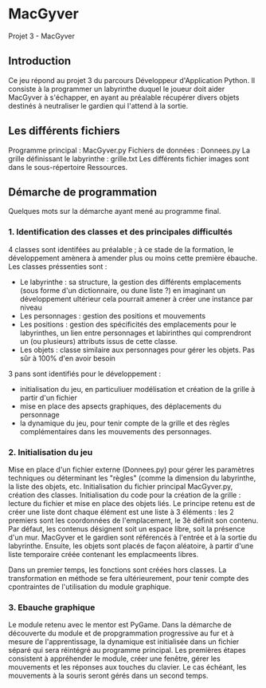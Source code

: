 # MacGyver
Projet 3 - MacGyver

## Introduction
Ce jeu répond au projet 3 du parcours Développeur d'Application Python.
Il consiste à la programmer un labyrinthe duquel le joueur doit aider MacGyver à s'échapper, en ayant au préalable récupérer divers objets destinés à neutraliser le gardien qui l'attend à la sortie.

## Les différents fichiers
Programme principal : MacGyver.py
Fichiers de données : Donnees.py
La grille définissant le labyrinthe : grille.txt
Les différents fichier images sont dans le sous-répertoire Ressources.

## Démarche de programmation
Quelques mots sur la démarche ayant mené au programme final.
### 1. Identification des classes et des principales difficultés
4 classes sont identifées au préalable ; à ce stade de la formation, le développement amènera à amender plus ou moins cette première ébauche.
Les classes préssenties sont :
- Le labyrinthe : sa structure, la gestion des différents emplacements (sous forme d'un dictionnaire, ou dune liste ?) en imaginant un développement ultérieur cela pourrait amener à créer une instance par niveau
- Les personnages : gestion des positions et mouvements
- Les positions : gestion des spécificités des emplacements pour le labyrinthes, un lien entre personnages et labirinthes qui comprendront un (ou plusieurs) attributs issus de cette classe.
- Les objets : classe similaire aux personnages pour gérer les objets. Pas sûr à 100% d'en avoir besoin

3 pans sont identifiés pour le développement :
- initialisation du jeu, en particuliuer modélisation et création de la grille à partir d'un fichier
- mise en place des apsects graphiques, des déplacements du personnage
- la dynamique du jeu, pour tenir compte de la grille et des règles complémentaires dans les mouvements des personnages.

### 2. Initialisation du jeu
Mise en place d'un fichier externe (Donnees.py) pour gérer les paramètres techniques ou déterminant les "règles" (comme la dimension du labyrinthe, la liste des objets, etc.
Initialisation du fichier principal MacGyver.py, création des classes.
Initialisation du code pour la création de la grille : lecture du fichier et mise en place des objets liés. Le principe retenu est de créer une liste dont chaque élément est une liste à 3 éléments : les 2 premiers sont les coordonnées de l'emplacement, le 3è définit son contenu. Par défaut, les contenus désignent soit un espace libre, soit la présence d'un mur.
MacGyver et le gardien sont référencés à l'entrée et à la sortie du labyrinthe.
Ensuite, les objets sont placés de façon aléatoire, à partir d'une liste temporaire créée contenant les emplacmeents libres.

Dans un premier temps, les fonctions sont créées hors classes. La transformation en méthode se fera ultérieurement, pour tenir compte des cpontraintes de l'utilisation du module graphique.

### 3. Ebauche graphique
Le module retenu avec le mentor est PyGame.
Dans la démarche de découverte du module et de propgrammation progressive au fur et à mesure de l'apprentissage, la dynamique est initialisée dans un fichier séparé qui sera réintégré au programme principal.
Les premières étapes consistent à appréhender le module, créer une fenêtre, gérer les mouvements et les réponses aux touches du clavier. Le cas échéant, les mouvements à la souris seront gérés dans un second temps.




